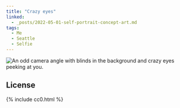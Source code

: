```yaml
---
title: "Crazy eyes"
linked:
  - _posts/2022-05-01-self-portrait-concept-art.md  
tags:
  - Me
  - Seattle
  - Selfie
---
```


![An odd camera angle with blinds in the background and crazy eyes peeking at you.](/assets/images/2016/2016-05-16-crazy-eyes.jpg)

## License

{% include cc0.html %}